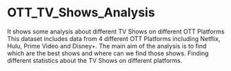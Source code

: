 # OTT_TV_Shows_Analysis
It shows some analysis about different TV Shows on different OTT Platforms
This dataset includes data from 4 different OTT Platforms including Netflix, Hulu, Prime Video and Disney+. The main aim of the analysis is to find which are the best shows and where can we find those shows. Finding different statistics about the TV Shows on different platforms.
